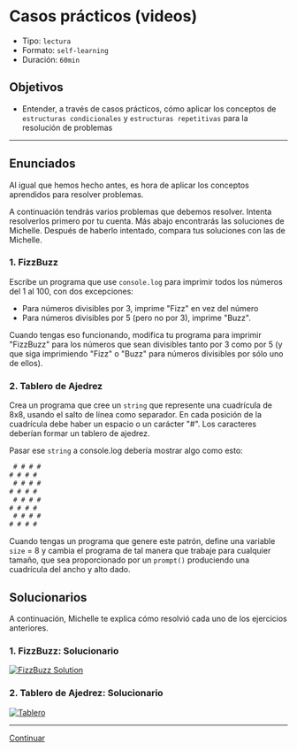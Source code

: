 # Casos prácticos (videos)

- Tipo: `lectura`
- Formato: `self-learning`
- Duración: `60min`

## Objetivos

- Entender, a través de casos prácticos, cómo aplicar los conceptos de
  `estructuras condicionales` y `estructuras repetitivas` para la resolución de
  problemas

***

## Enunciados

Al igual que hemos hecho antes, es hora de aplicar los conceptos aprendidos para
resolver problemas.

A continuación tendrás varios problemas que debemos resolver. Intenta
resolverlos primero por tu cuenta. Más abajo encontrarás las soluciones de
Michelle. Después de haberlo intentado, compara tus soluciones con las de
Michelle.

### 1. FizzBuzz

Escribe un programa que use `console.log` para imprimir todos los números del 1
al 100, con dos excepciones:

- Para números divisibles por 3, imprime "Fizz" en vez del número
- Para números divisibles por 5 (pero no por 3), imprime "Buzz".

Cuando tengas eso funcionando, modifica tu programa para imprimir "FizzBuzz"
para los números que sean divisibles tanto por 3 como por 5 (y que siga
  imprimiendo "Fizz" o "Buzz" para números divisibles por sólo uno de ellos).

### 2. Tablero de Ajedrez

Crea un programa que cree un `string` que represente una cuadrícula de 8x8,
usando el salto de línea como separador. En cada posición de la cuadrícula debe
haber un espacio o un carácter "#". Los caracteres deberían formar un tablero de
ajedrez.

Pasar ese `string` a console.log debería mostrar algo como esto:

```js
 # # # #
# # # #
 # # # #
# # # #
 # # # #
# # # #
 # # # #
# # # #
```

Cuando tengas un programa que genere este patrón, define una variable `size` = 8
y cambia el programa de tal manera que trabaje para cualquier tamaño, que sea
proporcionado por un `prompt()` produciendo una cuadrícula del ancho y alto
dado.

## Solucionarios

A continuación, Michelle te explica cómo resolvió cada uno de los ejercicios
anteriores.

### 1. FizzBuzz: Solucionario

[![FizzBuzz Solution](https://img.youtube.com/vi/jmKiCMKM33A/0.jpg)](https://www.youtube.com//watch?v=jmKiCMKM33A)

### 2. Tablero de Ajedrez: Solucionario

[![Tablero](https://img.youtube.com/vi/ckaXH2IhUrw/0.jpg)](https://www.youtube.com//watch?v=ckaXH2IhUrw)

***

[Continuar](05-functions.md)
